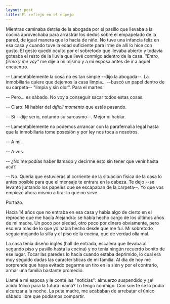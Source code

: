 ```yaml
---
layout: post
title: El reflejo en el espejo
---
```


Mientras caminaba detrás de la abogada por el pasillo que llevaba a la cocina
aprovechaba para arrastrar los dedos sobre el empapelado de la pared, de igual
manera que lo hacía de niño. No tuve una infancia feliz en esa casa y cuando
tuve la edad suficiente para irme de allí lo hice con gusto. El gesto quedó
oculto por el sobretodo que llevaba abierto y todavía goteaba el resto de la
lluvia que llevé conmigo adentro de la casa. *"Entro, firmo y me voy"* me dije
a mí mismo y a mi esposa antes de ir a aquel encuentro.

-- Lamentablemente la cosa no es tan simple --dijo la abogada--. La
   inmobiliaria quiere que dejemos la casa limpia... --buscó un papel dentro de
   su carpeta-- "limpia y sin olor". Para el martes.

-- Pero... es sábado. No voy a conseguir sacar todos estas cosas.

-- Claro. Ni hablar del *difícil momento* que estás pasando.

-- Sí --dije serio, notando su sarcasmo--. Mejor ni hablar.

-- Lamentablemente no podemos arrancar con la parafernalia legal hasta que la
   inmobiliaria tome posesión y por ley nos toca a nosotros.

-- A mí.

-- A vos.

-- ¿No me podías haber llamado y decirme ésto sin tener que venir hasta acá?

-- No. Quería que estuvieras al corriente de la situación física de la casa lo
   antes posible para que el mensaje te entrara en la cabeza. Te dejo --se
   levantó juntando los papeles que se escapaban de la carpeta--. Yo que vos
   empiezo ahora mismo a tirar lo que no sirve.

Portazo.

Hacía 14 años que no entraba en esa casa y había algo de cierto en el reproche
que me hacía Alejandra: se había hecho cargo de los últimos años de mi madre.
Un poco por piedad, otro poco por dinero obviamente, pero eso era más de lo que
yo había hecho desde que me fui. Mi sobretodo seguía mojando la silla y el piso
de la cocina, que de verdad olía mal.

La casa tenía diseño inglés (hall de entrada, escalera que llevaba al segundo
piso y pasillo hasta la cocina) y no tenía ningún recuerdo bonito de ese lugar.
Tocar las paredes lo hacía cuando estaba deprimido, lo cual era muy seguido
dadas las características de mi familia. Al día de hoy me sorprende que haya
evitado pegarme un tiro en la sién y por el contrario, armar una familia
bastante promedio.

Llamé a mi esposa y le conté las "noticias": almuerzo suspendido y ¿el ácido
fólico para la futura mamá? Lo tengo conmigo. Con suerte se lo podía alcanzar a
la noche. La puta madre, me acababan de arrebatar el único sábado libre que
podíamos compartir.
